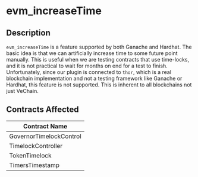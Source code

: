 # evm\_increaseTime

## Description

`evm_increaseTime` is a feature supported by both Ganache and Hardhat. The basic idea is that we can artificially increase time to some future point manually. This is useful when we are testing contracts that use time-locks, and it is not practical to wait for months on end for a test to finish. Unfortunately, since our plugin is connected to `thor`, which is a real blockchain implementation and not a testing framework like Ganache or Hardhat, this feature is not supported. This is inherent to all blockchains not just VeChain.

## Contracts Affected

| Contract Name           |
|-------------------------|
| GovernorTimelockControl |
| TimelockController      |
| TokenTimelock           |
| TimersTimestamp         |
